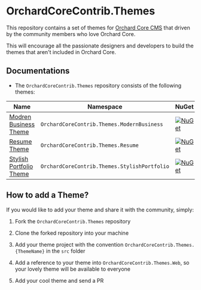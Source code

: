 # OrchardCoreContrib.Themes

This repository contains a set of themes for [Orchard Core CMS](https://github.com/OrchardCMS/OrchardCore) that driven by the community members who love Orchard Core.

This will encourage all the passionate designers and developers to build the themes that aren't included in Orchard Core.

## Documentations

- The `OrchardCoreContrib.Themes` repository consists of the following themes:

| Name | Namespace | NuGet |
| --- | --- | --- |
| [Modren Business Theme](src/OrchardCoreContrib.Themes.ModernBusiness/README.md) | `OrchardCoreContrib.Themes.ModernBusiness` | [![NuGet](https://img.shields.io/nuget/v/OrchardCoreContrib.Themes.ModernBusiness.svg)](https://www.nuget.org/packages/OrchardCoreContrib.Themes.ModernBusiness) |
| [Resume Theme](src/OrchardCoreContrib.Themes.Resume/README.md) | `OrchardCoreContrib.Themes.Resume` | [![NuGet](https://img.shields.io/nuget/v/OrchardCoreContrib.Themes.Resume.svg)](https://www.nuget.org/packages/OrchardCoreContrib.Themes.Resume) |
| [Stylish Portfolio Theme](src/OrchardCoreContrib.Themes.StylishPortfolio/README.md) | `OrchardCoreContrib.Themes.StylishPortfolio` | [![NuGet](https://img.shields.io/nuget/v/OrchardCoreContrib.Themes.StylishPortfolio.svg)](https://www.nuget.org/packages/OrchardCoreContrib.OrchardCoreContrib.Themes.StylishPortfolio) |

## How to add a Theme?

If you would like to add your theme and share it with the community, simply:

1. Fork the `OrchardCoreContrib.Themes` repository

2. Clone the forked repository into your machine

3. Add your theme project with the convention `OrchardCoreContrib.Themes.{ThemeName}` in the `src` folder 

4. Add a reference to your theme into `OrchardCoreContrib.Themes.Web`, so your lovely theme will be available to everyone

5. Add your cool theme and send a PR
